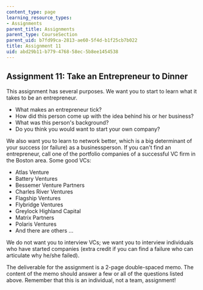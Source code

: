 ```yaml
---
content_type: page
learning_resource_types:
- Assignments
parent_title: Assignments
parent_type: CourseSection
parent_uid: b7fd99ca-2813-ae60-5f4d-b1f25cb7b022
title: Assignment 11
uid: abd29b11-b779-4768-58ec-5b8ee1454538
---
```


Assignment 11: Take an Entrepreneur to Dinner
---------------------------------------------

This assignment has several purposes. We want you to start to learn what it takes to be an entrepreneur.

*   What makes an entrepreneur tick?
*   How did this person come up with the idea behind his or her business?
*   What was this person's background?
*   Do you think you would want to start your own company?

We also want you to learn to network better, which is a big determinant of your success (or failure) as a businessperson. If you can't find an entrepreneur, call one of the portfolio companies of a successful VC firm in the Boston area. Some good VCs:

*   Atlas Venture
*   Battery Ventures
*   Bessemer Venture Partners
*   Charles River Ventures
*   Flagship Ventures
*   Flybridge Ventures
*   Greylock Highland Capital
*   Matrix Partners
*   Polaris Ventures
*   And there are others …

We do not want you to interview VCs; we want you to interview individuals who have started companies (extra credit if you can find a failure who can articulate why he/she failed).

The deliverable for the assignment is a 2-page double-spaced memo. The content of the memo should answer a few or all of the questions listed above. Remember that this is an individual, not a team, assignment!